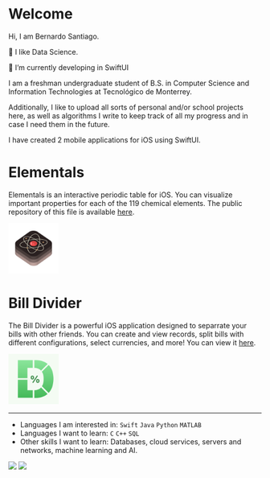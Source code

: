 # Welcome
Hi, I am Bernardo Santiago.

👀 I like Data Science.

🌱 I’m currently developing in SwiftUI
  
I am a freshman undergraduate student of B.S. in Computer Science and Information Technologies at Tecnológico de Monterrey.

Additionally, I like to upload all sorts of personal and/or school projects here, as well as algorithms I write to keep track of all my progress
and in case I need them in the future.

I have created 2 mobile applications for iOS using SwiftUI.

# Elementals
Elementals is an interactive periodic table for iOS. You can visualize important properties for each of the 119 chemical elements.
The public repository of this file is available [here](https://github.com/bernardosantiago44/periodic-table).

<a href="https://github.com/bernardosantiago44/periodic-table">
<img src="https://github.com/bernardosantiago44/periodic-table/blob/main/documentation_images/Elementals_Isometric.png" width="100">
</a>

# Bill Divider
The Bill Divider is a powerful iOS application designed to separrate your bills with other friends. You can create and view records,
split bills with different configurations, select currencies, and more! You can view it [here](https://github.com/bernardosantiago44/bill-divider).

<a href="https://github.com/bernardosantiago44/bill-divider">
<img src="https://github.com/bernardosantiago44/BIll-Divider/blob/main/App_store_1024_1x.png" width="100">
</a>

---

- Languages I am interested in: `Swift`  `Java`  `Python`  `MATLAB`
- Languages I want to learn: `C` `C++`  `SQL`
- Other skills I want to learn: Databases, cloud services, servers and networks, machine learning and AI.
<div>
<img src="https://www.benchmarkitservices.com/wp-content/uploads/2019/12/backup-google-cloud-vms-to-different-region.png" width="400">
<img src="https://outsourceworkers.com.au/wp-content/uploads/2020/07/Custom-Database-Business-Knowledge-Image-in-Outsource-Workers-Database-Systems-Illustration-Image.png" width="400">
</div>

<!---
bernardosantiago44/bernardosantiago44 is a ✨ special ✨ repository because its `README.md` (this file) appears on your GitHub profile.
You can click the Preview link to take a look at your changes.
--->
